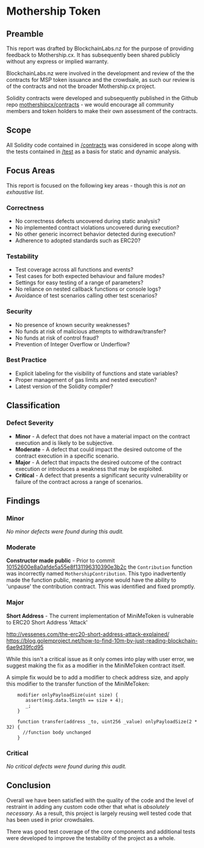 # Mothership Token

## Preamble
This report was drafted by BlockchainLabs.nz for the purpose of providing feedback to Mothership.cx. It has subsequently been shared publicly without any express or implied warranty.

BlockchainLabs.nz were involved in the development and review of the the contracts for MSP token issuance and the crowdsale, as such our review is of the contracts and not the broader Mothership.cx project.

Solidity contracts were developed and subsequently published in the Github repo [mothershipcx/contracts](https://github.com/mothershipcx/contracts/) - we would encourage all community members and token holders to make their own assessment of the contracts.

## Scope
All Solidity code contained in [/contracts](https://github.com/mothershipcx/contracts/tree/master/contracts) was considered in scope along with the tests contained in [/test](https://github.com/mothershipcx/contracts/tree/master/test) as a basis for static and dynamic analysis.

## Focus Areas
This report is focused on the following key areas - though this is *not an exhaustive list*.

### Correctness
* No correctness defects uncovered during static analysis?
* No implemented contract violations uncovered during execution?
* No other generic incorrect behavior detected during execution?
* Adherence to adopted standards such as ERC20?

### Testability
* Test coverage across all functions and events?
* Test cases for both expected behaviour and failure modes?
* Settings for easy testing of a range of parameters?
* No reliance on nested callback functions or console logs?
* Avoidance of test scenarios calling other test scenarios?

### Security
* No presence of known security weaknesses?
* No funds at risk of malicious attempts to withdraw/transfer?
* No funds at risk of control fraud?
* Prevention of Integer Overflow or Underflow?

### Best Practice
* Explicit labeling for the visibility of functions and state variables?
* Proper management of gas limits and nested execution?
* Latest version of the Solidity compiler?

## Classification

### Defect Severity
* **Minor** - A defect that does not have a material impact on the contract execution and is likely to be subjective.
* **Moderate** - A defect that could impact the desired outcome of the contract execution in a specific scenario.
* **Major** - A defect that impacts the desired outcome of the contract execution or introduces a weakness that may be exploited.
* **Critical** - A defect that presents a significant security vulnerability or failure of the contract across a range of scenarios.

## Findings
### Minor
_No minor defects were found during this audit._

### Moderate

**Constructor made public** - Prior to commit [10152600e8a0afde5a55e8f131196310390e3b2c](https://github.com/mothershipcx/contracts/commit/10152600e8a0afde5a55e8f131196310390e3b2c) the `Contribution` function was incorrectly named `MothershipContribution`. This typo inadvertently made the function public, meaning anyone would have the ability to 'unpause' the contribution contract. This was identified and fixed promptly.

### Major

**Short Address** - The current implementation of MiniMeToken is vulnerable to ERC20 Short Address 'Attack'

http://vessenes.com/the-erc20-short-address-attack-explained/
https://blog.golemproject.net/how-to-find-10m-by-just-reading-blockchain-6ae9d39fcd95

While this isn't a critical issue as it only comes into play with user error, we suggest making the fix as a modifier in the MiniMeToken contract itself.

A simple fix would be to add a modifier to check address size, and apply this modifier to the transfer function of the MiniMeToken:
```
    modifier onlyPayloadSize(uint size) {
       assert(msg.data.length == size + 4);
       _;
    }

    function transfer(address _to, uint256 _value) onlyPayloadSize(2 * 32) {
      //function body unchanged
    }
```

### Critical
_No critical defects were found during this audit._

## Conclusion
Overall we have been satisfied with the quality of the code and the level of restraint in adding any custom code other that what is *absolutely necessary*. As a result, this project is largely reusing well tested code that has been used in prior crowdsales.

There was good test coverage of the core components and additional tests were developed to improve the testability of the project as a whole.
